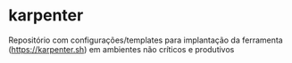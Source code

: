 # karpenter
Repositório com configurações/templates para implantação da ferramenta (https://karpenter.sh) em ambientes não críticos e produtivos
